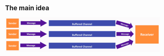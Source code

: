 ## The main idea

<p>
    <img src="https://raw.githubusercontent.com/zucchinidev/hands-on-concurrency-go/master/nonBlockingChannel/image.png" />
</p>
